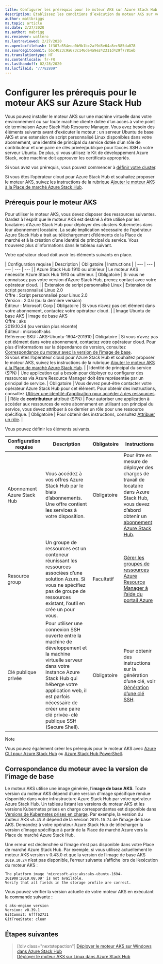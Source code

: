 ```yaml
---
title: Configurer les prérequis pour le moteur AKS sur Azure Stack Hub
description: Établissez les conditions d’exécution du moteur AKS sur votre infrastructure Azure Stack Hub.
author: mattbriggs
ms.topic: article
ms.date: 2/27/2020
ms.author: mabrigg
ms.reviewer: waltero
ms.lastreviewed: 2/27/2020
ms.openlocfilehash: 1f307a554eca0b9b1bc2af9d8e64a8ec585da078
ms.sourcegitcommit: bbc4023c9a673c146de4a9e242311d429f7781eb
ms.translationtype: HT
ms.contentlocale: fr-FR
ms.lasthandoff: 02/28/2020
ms.locfileid: "77782809"
---
```

# <a name="set-up-the-prerequisites-for-the-aks-engine-on-azure-stack-hub"></a>Configurer les prérequis pour le moteur AKS sur Azure Stack Hub

Vous pouvez installer le moteur AKS sur une machine virtuelle dans votre environnement ou sur toute machine cliente dotée d’un accès à votre point de terminaison Azure Stack Hub Resource Manager. Vous avez besoin des éléments suivants avant d’exécuter le moteur : un serveur Ubuntu de base AKS et une extension de script personnalisé Linux disponibles dans votre abonnement, une identité de principal du service dotée d’un rôle de contributeur et une paire de clés privée/publique pour l’accès SSH à votre serveur Ubuntu. De plus, si vous utilisez le Kit de développement Azure Stack, votre machine doit approuver les certificats appropriés.

Si vous avez vos prérequis, vous pouvez commencer à [définir votre cluster](azure-stack-kubernetes-aks-engine-deploy-cluster.md).

Si vous êtes l’opérateur cloud pour Azure Stack Hub et souhaitez proposer le moteur AKS, suivez les instructions de la rubrique [Ajouter le moteur AKS à la Place de marché Azure Stack Hub](../operator/azure-stack-aks-engine.md).

## <a name="prerequisites-for-the-aks-engine"></a>Prérequis pour le moteur AKS

Pour utiliser le moteur AKS, vous devez disposer des ressources suivantes. Gardez à l’esprit que le moteur AKS est destiné à être utilisé par les locataires d’Azure Stack Hub pour déployer des clusters Kubernetes dans leur abonnement locataire. La seule implication nécessaire de l’opérateur Azure Stack Hub a trait au téléchargement d’éléments de la Place de marché et à la création d’une identité de principal du service. Vous trouverez plus d’informations dans le tableau suivant.

Votre opérateur cloud doit avoir les éléments suivants en place.

| Configuration requise | Description | Obligatoire | Instructions |
| --- | --- | --- | --- | --- |
| Azure Stack Hub 1910 ou ultérieur | Le moteur AKS nécessite Azure Stack Hub 1910 ou ultérieur. | Obligatoire | Si vous ne connaissez pas votre version d’Azure Stack Hub, prenez contact avec votre opérateur cloud. |
| Extension de script personnalisé Linux | Extension de script personnalisé Linux 2.0<br>Offre : Script personnalisé pour Linux 2.0<br>Version : 2.0.6 (ou la dernière version)<br>Éditeur : Microsoft Corp | Obligatoire | Si vous n’avez pas cet élément dans votre abonnement, contactez votre opérateur cloud. |
| Image Ubuntu de base AKS | Image de base AKS<br>Offre : aks<br> 2019.10.24 (ou version plus récente)<br>Éditeur : microsoft-aks<br>Référence SKU : AKS-Ubuntu-1604-201910 | Obligatoire | Si vous n’avez pas cet élément dans votre abonnement, contactez votre opérateur cloud. Pour plus d’informations sur la dépendance de version, consultez [Correspondance du moteur avec la version de l’image de base](#matching-engine-to-base-image-version).<br> Si vous êtes l’opérateur cloud pour Azure Stack Hub et souhaitez proposer le moteur AKS, suivez les instructions de la rubrique [Ajouter le moteur AKS à la Place de marché Azure Stack Hub](../operator/azure-stack-aks-engine.md). |
| Identité de principal du service (SPN) |  Une application qui a besoin pour déployer ou configurer des ressources via Azure Resource Manager doit être représentée par un principal de service. | Obligatoire | Vous devrez peut-être contacter votre opérateur Azure Stack Hub pour cet élément.  Pour obtenir des instructions, consultez [Utiliser une identité d’application pour accéder à des ressources](https://docs.microsoft.com/azure-stack/operator/azure-stack-create-service-principals). |
| Rôle de **contributeur** attribué (SPN) | Pour autoriser une application à accéder aux ressources de votre abonnement en utilisant son principal du service, vous devez attribuer à ce dernier un rôle pour une ressource spécifique. | Obligatoire | Pour obtenir des instructions, consultez [Attribuer un rôle](https://docs.microsoft.com/azure-stack/operator/azure-stack-create-service-principals#assign-a-role). |

Vous pouvez définir les éléments suivants.

| Configuration requise | Description | Obligatoire | Instructions |
| --- | --- | --- | --- |
| Abonnement Azure Stack Hub | Vous accédez à vos offres Azure Stack Hub par le biais d’abonnements. Une offre contient les services à votre disposition. | Obligatoire | Pour être en mesure de déployer des charges de travail de locataire dans Azure Stack Hub, vous devez d’abord obtenir un [abonnement Azure Stack Hub](https://docs.microsoft.com/azure-stack/user/azure-stack-subscribe-services). |
| Resource group | Un groupe de ressources est un conteneur réunissant les ressources associées d’une solution Azure. Si vous ne spécifiez pas de groupe de ressources existant, l’outil en crée un pour vous. | Facultatif | [Gérer les groupes de ressources Azure Resource Manager à l’aide du portail Azure](https://docs.microsoft.com/azure/azure-resource-manager/manage-resource-groups-portal) |
| Clé publique privée | Pour utiliser une connexion SSH ouverte entre la machine de développement et la machine virtuelle serveur dans votre instance Azure Stack Hub qui héberge votre application web, il est parfois nécessaire de créer une paire clé privée-clé publique SSH (Secure Shell). | Obligatoire | Pour obtenir des instructions sur la génération d’une clé, voir [Génération d’une clé SSH](https://docs.microsoft.com/azure-stack/user/azure-stack-dev-start-howto-ssh-public-key).|


> [!Note]  
> Vous pouvez également créer les prérequis pour le moteur AKS avec [Azure CLI pour Azure Stack Hub](https://docs.microsoft.com/azure-stack/user/azure-stack-version-profiles-azurecli2) ou [Azure Stack Hub PowerShell](https://docs.microsoft.com/azure-stack/operator/azure-stack-powershell-install).

## <a name="matching-engine-to-base-image-version"></a>Correspondance du moteur avec la version de l’image de base

Le moteur AKS utilise une image générée, l’**image de base AKS**. Toute version du moteur AKS dépend d’une version d’image spécifique rendue disponible dans votre infrastructure Azure Stack Hub par votre opérateur Azure Stack Hub. Un tableau listant les versions du moteur AKS et les versions Kubernetes prises en charge correspondantes est disponible dans [Versions de Kubernetes prises en charge](https://github.com/Azure/aks-engine/blob/master/docs/topics/azure-stack.md#supported-kubernetes-versions). Par exemple, la version du moteur AKS `v0.43.0` dépend de la version `2019.10.24` de l’image de base AKS. Demandez à votre opérateur Azure Stack Hub de télécharger la version d’image spécifique à partir de la Place de marché Azure vers la Place de marché Azure Stack Hub.

Une erreur est déclenchée si l’image n’est pas disponible dans votre Place de marché Azure Stack Hub. Par exemple, si vous utilisez actuellement le moteur AKS version v 0.43.0 et que la version de l’image de base AKS `2019.10.24` n’est pas disponible, l’erreur suivante s’affiche lors de l’exécution du moteur AKS : 

```Text  
The platform image 'microsoft-aks:aks:aks-ubuntu-1604-201908:2019.08.09' is not available. 
Verify that all fields in the storage profile are correct.
```

Vous pouvez vérifier la version actuelle de votre moteur AKS en exécutant la commande suivante :

```bash  
$ aks-engine version
Version: v0.39.1
GitCommit: 6fff62731
GitTreeState: clean
```

## <a name="next-steps"></a>Étapes suivantes

> [!div class="nextstepaction"]
> [Déployer le moteur AKS sur Windows dans Azure Stack Hub](azure-stack-kubernetes-aks-engine-deploy-windows.md)  
> [Déployer le moteur AKS sur Linux dans Azure Stack Hub](azure-stack-kubernetes-aks-engine-deploy-linux.md)